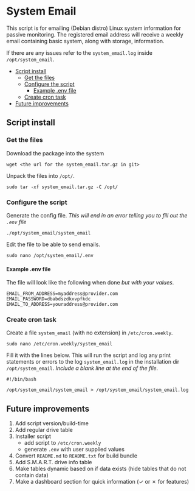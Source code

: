 # System Email

This script is for emailing (Debian distro) Linux system information for passive
monitoring. The registered email address will receive a weekly email containing
basic system, along with storage, information.

If there are any issues refer to the `system_email.log` inside `/opt/system_email`.

<!-- TOC -->

* [Script install](#script-install)
    * [Get the files](#get-the-files)
    * [Configure the script](#configure-the-script)
        * [Example .env file](#example-env-file)
    * [Create cron task](#create-cron-task)
* [Future improvements](#future-improvements)

<!-- TOC -->

## Script install

### Get the files

Download the package into the system

```shell
wget <the url for the system_email.tar.gz in git>
```

Unpack the files into `/opt/`.

```shell
sudo tar -xf system_email.tar.gz -C /opt/
```

### Configure the script

Generate the config file.
*This will end in an error telling you to fill out the `.env` file*

```shell
./opt/system_email/system_email
```

Edit the file to be able to send emails.

```shell
sudo nano /opt/system_email/.env
```

#### Example .env file

The file will look like the following when done *but with your values*.

```text
EMAIL_FROM_ADDRESS=myaddress@provider.com
EMAIL_PASSWORD=dbabdszdkxvpfkdc
EMAIL_TO_ADDRESS=youraddress@provider.com
```

### Create cron task

Create a file `system_email` (with no extension) in `/etc/cron.weekly`.

```shell
sudo nano /etc/cron.weekly/system_email
```

Fill it with the lines below. This will run the script and log any print
statements or errors to the log `system_email.log` in the installation dir
`/opt/system_email`.
*Include a blank line at the end of the file.*

```shell
#!/bin/bash

/opt/system_email/system_email > /opt/system_email/system_email.log

```

## Future improvements

1. Add script version/build-time
2. Add regular drive table
3. Installer script
    - add script to `/etc/cron.weekly`
    - generate `.env` with user supplied values
4. Convert `README.md` to `README.txt` for build bundle
5. Add S.M.A.R.T. drive info table
6. Make tables dynamic based on if data exists (hide tables that do not contain data)
7. Make a dashboard section for quick information (&check; or &cross; for features)